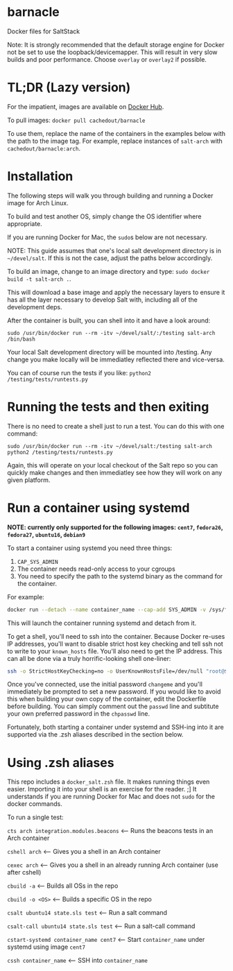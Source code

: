 # barnacle
Docker files for SaltStack

Note: It is strongly recommended that the default storage engine for Docker not
be set to use the loopback/devicemapper. This will result in very slow builds
and poor performance. Choose `overlay` or `overlay2` if possible.

TL;DR (Lazy version)
====================

For the impatient, images are available
on [Docker Hub](https://hub.docker.com/r/cachedout/barnacle/).

To pull images: `docker pull cachedout/barnacle`

To use them, replace the name of the containers in the examples below with the
path to the image tag. For example, replace instances of `salt-arch` with
`cachedout/barnacle:arch`.


Installation
============

The following steps will walk you through building and running a Docker image
for Arch Linux.

To build and test another OS, simply change the OS identifier where appropriate.

If you are running Docker for Mac, the `sudo`s below are not necessary.

NOTE: This guide assumes that one's local salt development directory is in
`~/devel/salt`. If this is not the case, adjust the paths below accordingly.

To build an image, change to an image directory and type: `sudo docker build -t
salt-arch .`.

This will download a base image and apply the necessary layers to ensure it has
all the layer necessary to develop Salt with, including all of the development
deps.

After the container is built, you can shell into it and have a look around:

`sudo /usr/bin/docker run --rm -itv ~/devel/salt/:/testing salt-arch /bin/bash`

Your local Salt development directory will be mounted into /testing. Any change
you make locally will be immediatley reflected there and vice-versa.

You can of course run the tests if you like: `python2
/testing/tests/runtests.py`

Running the tests and then exiting
==================================

There is no need to create a shell just to run a test. You can do this with one
command:

`sudo /usr/bin/docker run --rm -itv ~/devel/salt:/testing salt-arch python2 /testing/tests/runtests.py`

Again, this will operate on your local checkout of the Salt repo so you can
quickly make changes and then immediatley see how they will work on any given
platform.

Run a container using systemd
=============================

**NOTE: currently only supported for the following images: `cent7`, `fedora26`,
`fedora27`, `ubuntu16`, `debian9`**

To start a container using systemd you need three things:

1. `CAP_SYS_ADMIN`
2. The container needs read-only access to your cgroups
3. You need to specify the path to the systemd binary as the command for the
   container.

For example:

```bash
docker run --detach --name container_name --cap-add SYS_ADMIN -v /sys/fs/cgroup:/sys/fs/cgroup:ro -v ~/devel/salt:/testing cent7 /usr/lib/systemd/systemd
```

This will launch the container running systemd and detach from it.

To get a shell, you'll need to ssh into the container. Because Docker re-uses
IP addresses, you'll want to disable strict host key checking and tell ssh not
to write to your `known_hosts` file. You'll also need to get the IP address.
This can all be done via a truly horrific-looking shell one-liner:

```bash
ssh -o StrictHostKeyChecking=no -o UserKnownHostsFile=/dev/null "root@$(docker inspect --format '{{ .NetworkSettings.IPAddress }}' container_name)"
```

Once you've connected, use the initial password `changeme` and you'll
immediately be prompted to set a new password. If you would like to avoid this
when building your own copy of the container, edit the Dockerfile before
building. You can simply comment out the `passwd` line and subtitute your own
preferred password in the `chpasswd` line.

Fortunately, both starting a container under systemd and SSH-ing into it are
supported via the .zsh aliases described in the section below.

Using .zsh aliases
==================

This repo includes a `docker_salt.zsh` file. It makes running things even
easier. Importing it into your shell is an exercise for the reader. ;] It
understands if you are running Docker for Mac and does not `sudo` for the docker
commands.

To run a single test:

`cts arch integration.modules.beacons` <-- Runs the beacons tests in an Arch container

`cshell arch` <-- Gives you a shell in an Arch container

`cexec arch` <-- Gives you a shell in an already running Arch container (use after cshell)

`cbuild -a` <-- Builds all OSs in the repo

`cbuild -o <OS>` <-- Builds a specific OS in the repo

`csalt ubuntu14 state.sls test` <-- Run a salt command

`csalt-call ubuntu14 state.sls test` <-- Run a salt-call command

`cstart-systemd container_name cent7` <-- Start `container_name` under systemd
using image `cent7`

`cssh container_name` <-- SSH into `container_name`
